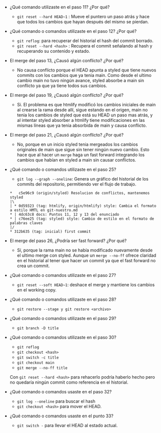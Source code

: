 - ¿Qué comando utilizaste en el paso 11? ¿Por qué?

    * `git reset --hard HEAD~1` :  Mueve el puntero un paso atrás y hace que todos los cambios que hayan después del mismo se pierdan.

- ¿Qué comando o comandos utilizaste en el paso 12? ¿Por qué?

    * `git reflog`: para recuperar del historial el hash del commit borrado.
    * `git reset --hard <hash>` : Recupera el commit señalando al hash y recuperando su contenido y estado.

- El merge del paso 13, ¿Causó algún conflicto? ¿Por qué?

    * No causa conflicto porque el HEAD apunta a styled que tiene nuevos commits con los cambios que ya tenia main. Como desde el ultimo cambio main no tuvo ningún avance, styled absorbe a main sin conflicto ya que ya tiene todos sus cambios.

- El merge del paso 19, ¿Causó algún conflicto? ¿Por qué?

    * Si. El problema es que htmlify modificó los cambios iniciales de main al crearse la rama desde allí, sigue estando en el origen, main no tenia los cambios de styled que está su HEAD un paso mas atrás, y al intentar styled absorber a htmlify tiene modificaciones en las mismas líneas que ya tenia absorbida de main y causa conflicto.

- El merge del paso 21, ¿Causó algún conflicto? ¿Por qué?

    * No, porque en un inicio styled tenia mergeados los cambios originales de main que sigue sin tener ningún nuevo cambio. Esto hace que al hacer un `merge` haga un fast forward integrando los cambios que habían en styled a main sin causar conflictos.

- ¿Qué comando o comandos utilizaste en el paso 25?

     * `git log --graph --oneline`: Genera un gráfico del historial de los commits del repositorio, permitiendo ver el flujo de trabajo. 

    ```
    *   c5e96c9 (origin/styled) Resolucion de conflictos, mantenemos styled
    |\
    | * 0d59323 (tag: htmlify, origin/htmlify) style: Cambia el formato a estilo HMTL en git-nuestro.md
    * | 4dc63c8 docs: Puntos 11, 12 y 13 del enunciado
    * | c76ee25 (tag: styled) style: Cambio de estilo en el formato de palabras claves
    |/
    * 312b635 (tag: inicial) first commit
    ```

- El merge del paso 26, ¿Podría ser fast forward? ¿Por qué?
    
    * Sí, porque la rama main no se había modificado nuevamente desde el ultimo merge con styled. Aunque un `merge --no-ff` ofrece claridad en el historial al tener que hacer un commit ya que el fast forward no crea un commit.

- ¿Qué comando o comandos utilizaste en el paso 27?

    * `git reset --soft HEAD~1`: deshace el merge y mantiene los cambios en el working copy.

- ¿Qué comando o comandos utilizaste en el paso 28?

    * `git restore --stage y git restore <archivo>`


- ¿Qué comando o comandos utilizaste en el paso 29?

    * `git branch -D title`

- ¿Qué comando o comandos utilizaste en el paso 30?

    * `git reflog`
    * `git checkout <hash>`
    * `git switch -c title` 
    * `git checkout main` 
    * `git merge --no-ff title`

    Con `git reset --hard <hash>` para rehacerlo podría haberlo hecho pero no quedaría ningún commit como referencia en el historial.

- ¿Qué comando o comandos usaste en el paso 32?

    * `git log --oneline` para buscar el hash
    * `git checkout <hash>` para mover el HEAD.

- ¿Qué comando o comandos usaste en el punto 33?

    * `git switch -` para llevar el HEAD al estado actual.